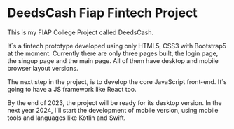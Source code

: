 <h1>DeedsCash Fiap Fintech Project</h1>
<p>This is my FIAP College Project called DeedsCash.</p>
<p>It´s a fintech prototype developed using only HTML5, CSS3 with Bootstrap5 at the moment. Currently there are only three pages built, the login page, the singup page and the main page. All of them have desktop and mobile browser layout versions.</p>
<p>The next step in the project, is to develop the core JavaScript front-end. It´s going to have a JS framework like React too.</p>
<p>By the end of 2023, the project will be ready for its desktop version. In the next year 2024, I´ll start the development of mobile version, using mobile tools and languages like Kotlin and Swift.</p>
